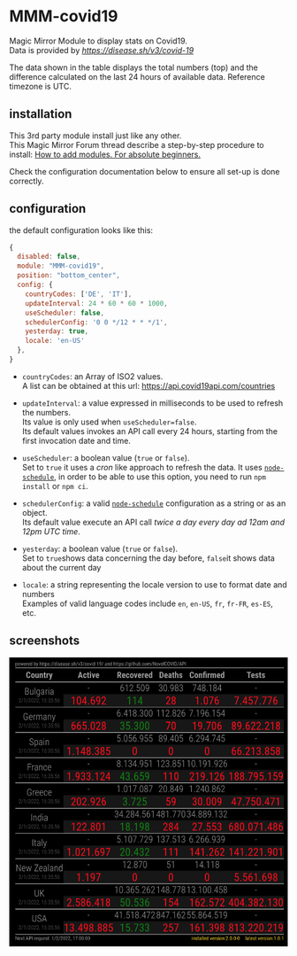 # MMM-covid19
Magic Mirror Module to display stats on Covid19.  
Data is provided by _https://disease.sh/v3/covid-19_

The data shown in the table displays the total numbers (top) and the difference calculated on the last 24 hours of available data. Reference timezone is UTC.

## installation
This 3rd party module install just like any other.  
This Magic Mirror Forum thread describe a step-by-step procedure to install: [How to add modules. For absolute beginners.](https://forum.magicmirror.builders/topic/4231/how-to-add-modules-for-absolute-beginners?_=1622723520331)

Check the configuration documentation below to ensure all set-up is done correctly.


## configuration
the default configuration looks like this:
```js
{
  disabled: false,
  module: "MMM-covid19",
  position: "bottom_center",
  config: {
    countryCodes: ['DE', 'IT'],
    updateInterval: 24 * 60 * 60 * 1000,
    useScheduler: false,
    schedulerConfig: '0 0 */12 * * */1',
    yesterday: true,
    locale: 'en-US'
  },
}
```

- `countryCodes`: an Array of ISO2 values.  
A list can be obtained at this url: https://api.covid19api.com/countries 

- `updateInterval`: a value expressed in milliseconds to be used to refresh the numbers.  
Its value is only used when `useScheduler=false`.  
Its default values invokes an API call every 24 hours, starting from the first invocation date and time.  

- `useScheduler`: a boolean value (`true` or `false`).  
Set to `true` it uses a _cron_ like approach to refresh the data. It uses [`node-schedule`](https://github.com/node-schedule/node-schedule), in order to be able to use this option, you need to run `npm install` or `npm ci`.  

- `schedulerConfig`: a valid [`node-schedule`](https://github.com/node-schedule/node-schedule) configuration as a string or as an object.  
Its default value execute an API call _twice a day every day ad 12am and 12pm UTC time_.

- `yesterday`: a boolean value (`true` or `false`).  
Set to `true`shows data concerning the day before, `false`it shows data about the current day

- `locale`: a string representing the locale version to use to format date and numbers  
Examples of valid language codes include `en`, `en-US`, `fr`, `fr-FR`, `es-ES`, etc.
  

## screenshots
![MMM-covid19](docs/MMM-covid19-v2.png)


